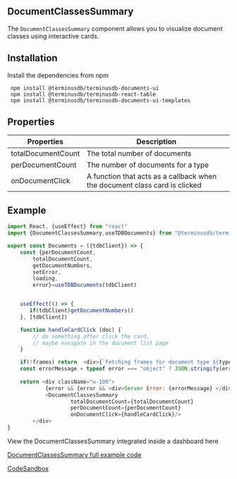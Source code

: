 ## DocumentClassesSummary
 
The `DocumentClassesSummary` component allows you to visualize document classes using interactive cards.

## Installation

Install the dependencies from npm

```
 npm install @terminusdb/terminusdb-documents-ui
 npm install @terminusdb/terminusdb-react-table
 npm install @terminusdb/terminusdb-documents-ui-templates
```
## Properties
| Properties |Description  |
|--|--|
|totalDocumentCount|The total number of documents|
|perDocumentCount| The number of documents for a type|
|onDocumentClick| A function that acts as a callback when the document class card is clicked|

## Example
```js
import React, {useEffect} from "react"
import {DocumentClassesSummary,useTDBDocuments} from "@terminusdb/terminusdb-documents-ui-template"

export const Documents = ({tdbClient}) => {   
    const {perDocumentCount,
        totalDocumentCount, 
        getDocumentNumbers,
        setError,
        loading,
        error}=useTDBDocuments(tdbClient)


    useEffect(() => {
       if(tdbClient)getDocumentNumbers()
    }, [tdbClient])

    function handleCardClick (doc) {
        // do something after click the card, 
        // maybe navigate in the document list page
    }

    if(!frames) return  <div>{`Fetching frames for document type ${type} ...`}</div>
    const errorMessage = typeof error === "object" ? JSON.stringify(error,null,4) : error
   
    return <div className="w-100">
            {error && {error && <div>Server Error: {errorMessage} </div>}
            <DocumentClassesSummary 
                    totalDocumentCount={totalDocumentCount}
                    perDocumentCount={perDocumentCount} 
                    onDocumentClick={handleCardClick}/>
        </div>
}
```

View the DocumentClassesSummary integrated inside a dashboard here 

[DocumentClassesSummary full example code](https://github.com/terminusdb/dashboard-examples-sandbox/blob/main/terminusdb-documents-ui-template-example/dashboard-demo/src/pages/Documents.js)

[CodeSandbox](https://codesandbox.io/s/github/terminusdb/dashboard-examples-sandbox/tree/main/terminusdb-documents-ui-template-example/dashboard-demo)



